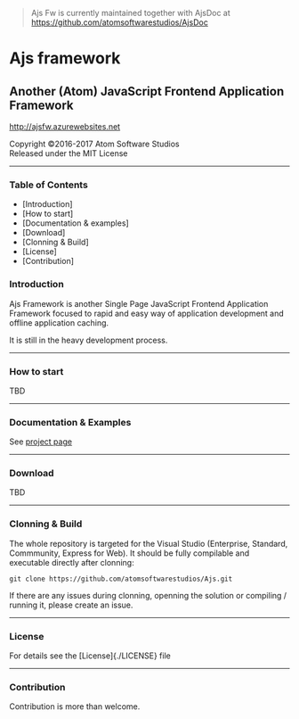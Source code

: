 ﻿> Ajs Fw is currently maintained together with AjsDoc at https://github.com/atomsoftwarestudios/AjsDoc

# Ajs framework

## Another (Atom) JavaScript Frontend Application Framework

http://ajsfw.azurewebsites.net

Copyright &copy;2016-2017 Atom Software Studios<br>
Released under the MIT License

---

### Table of Contents

- [Introduction]
- [How to start]
- [Documentation & examples]
- [Download]
- [Clonning & Build]
- [License]
- [Contribution]

### Introduction

Ajs Framework is another Single Page JavaScript Frontend Application Framework focused to rapid and easy way of application development and offline application caching.

It is still in the heavy development process.

---

### How to start

TBD

---

### Documentation & Examples

See [project page](http://ajsfw.azurewebsites.net)

---

### Download

TBD

---

### Clonning & Build

The whole repository is targeted for the Visual Studio (Enterprise, Standard, Commmunity, Express for Web). It should be fully compilable and executable directly after clonning:

```
git clone https://github.com/atomsoftwarestudios/Ajs.git
```

If there are any issues during clonning, openning the solution or compiling / running it, please create an issue.

---

### License

For details see the [License]{./LICENSE} file

---

### Contribution

Contribution is more than welcome.

